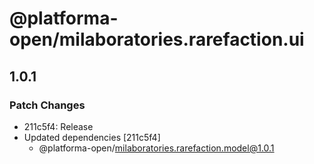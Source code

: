 # @platforma-open/milaboratories.rarefaction.ui

## 1.0.1

### Patch Changes

- 211c5f4: Release
- Updated dependencies [211c5f4]
  - @platforma-open/milaboratories.rarefaction.model@1.0.1
